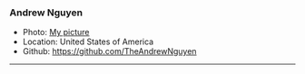 ### Andrew Nguyen 
- Photo: [My picture](https://encrypted-tbn0.gstatic.com/images?q=tbn%3AANd9GcQi2jPHhCaHO7YeCIJOla917SgOqoE1YLPqBSlYXdwsLGf2dC14%3Ahttps%3A%2F%2Fwww.montanabsa.org%2Fwp-content%2Fuploads%2F2014%2F03%2F072517_Melita0145_2.jpg&usqp=CAU)
- Location: United States of America
- Github: https://github.com/TheAndrewNguyen
***
